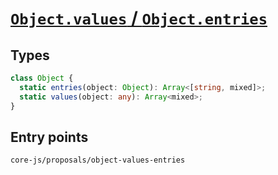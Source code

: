 # [`Object.values` / `Object.entries`](https://github.com/tc39/proposal-object-values-entries)

## Types

```ts
class Object {
  static entries(object: Object): Array<[string, mixed]>;
  static values(object: any): Array<mixed>;
}
```

## Entry points



```
core-js/proposals/object-values-entries
```
